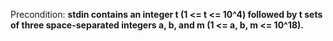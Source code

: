 Precondition: **stdin contains an integer t (1 <= t <= 10^4) followed by t sets of three space-separated integers a, b, and m (1 <= a, b, m <= 10^18).**
